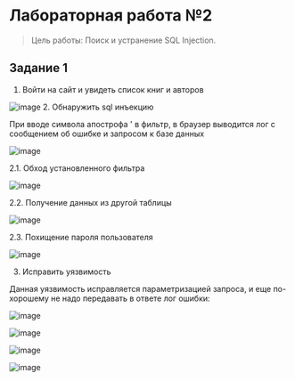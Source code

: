 # Лабораторная работа №2
> Цель работы: Поиск и устранение SQL Injection.
## Задание 1
1. Войти на сайт и увидеть список книг и авторов

![image](https://user-images.githubusercontent.com/79054264/142739332-3586fc30-9361-4bb2-8bb0-b872889ccefb.png)
2. Обнаружить sql инъекцию

При вводе символа апострофа ' в фильтр, в браузер выводится лог с сообщением об ошибке и запросом к базе данных

![image](https://user-images.githubusercontent.com/79054264/142739579-c4265fe5-5a88-49d1-acda-7b43bf7f210d.png)

2.1. Обход установленного фильтра

![image](https://user-images.githubusercontent.com/79054264/142739817-e0a06516-01af-4ba4-80f9-089126c2e503.png)

2.2. Получение данных из другой таблицы

![image](https://user-images.githubusercontent.com/79054264/142739841-a8982dad-e455-4c92-bea2-8b78d4952e8d.png)

2.3. Похищение пароля пользователя

![image](https://user-images.githubusercontent.com/79054264/142739917-768e5944-2f32-4afb-ad0b-679136343f6d.png)

3. Исправить уязвимость

Данная уязвимость исправляется параметризацией запроса, и еще по-хорошему не надо передавать в ответе лог ошибки:

![image](https://user-images.githubusercontent.com/79054264/142740071-01aa8d3f-3fbf-44d4-8e50-e4885bba7fe3.png)

![image](https://user-images.githubusercontent.com/79054264/142740197-8708106d-e834-45eb-8261-6529a8517d56.png)

![image](https://user-images.githubusercontent.com/79054264/142740212-60ea968f-d817-4696-b579-0c33b174f2b0.png)

![image](https://user-images.githubusercontent.com/79054264/142740230-821e3952-ae71-40e7-8ea2-10cab6f138ce.png)



